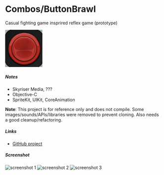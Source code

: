 # Combos/ButtonBrawl
Casual fighting game insprired reflex game (prototype)

![logo](https://github.com/chriscomeau/Portfolio/blob/master/images/combo_icon.PNG)


##### Notes

* Skyriser Media, ???
* Objective-C 
* SpriteKit, UIKit, CoreAnimation

**Note**: This project is for reference only and does not compile. Some images/sounds/APIs/libraries were removed to prevent cloning. Also needs a good cleanup/refactoring.


##### Links

* [GitHub project](https://github.com/chriscomeau/Combos)


##### Screenshot

![screenshot 1](https://github.com/chriscomeau/Combos/blob/master/images/combo1.PNG)
![screenshot 2](https://github.com/chriscomeau/Combos/blob/master/images/combo2.PNG)
![screenshot 3](https://github.com/chriscomeau/Combos/blob/master/images/combo3.PNG)
